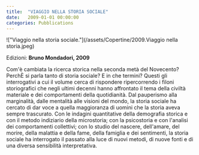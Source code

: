 ```yaml
---
title:  "VIAGGIO NELLA STORIA SOCIALE"
date:   2009-01-01 00:00:00
categories: Pubblications
---
```


!["Viaggio nella storia sociale."](/assets/Copertine/2009.Viaggio nella storia.jpeg)

Edizioni: **Bruno Mondadori, 2009**

Com'è cambiata la ricerca storica nella seconda metà del Novecento? PerchÈ si parla tanto di storia sociale? E in che termini?
Questi gli interrogativi a cui il volume cerca di rispondere ripercorrendo i filoni storiografici che negli ultimi decenni hanno affrontato il tema della civiltà materiale e dei comportamenti della quotidianità. Dal pauperismo alla marginalità, dalle mentalità alle visioni del mondo, la storia sociale ha cercato di dar voce a quella maggioranza di uomini che la storia aveva sempre trascurato. Con le indagini quantitative della demografia storica e con il metodo indiziario della microstoria; con la psicostoria e con l'analisi dei comportamenti collettivi; con lo studio del nascere, dell'amare, del morire, della malattia e della fame, della famiglia e dei sentimenti, la storia sociale ha interrogato il passato alla luce di nuovi metodi, di nuove fonti e di una diversa sensibilità interpretativa. 